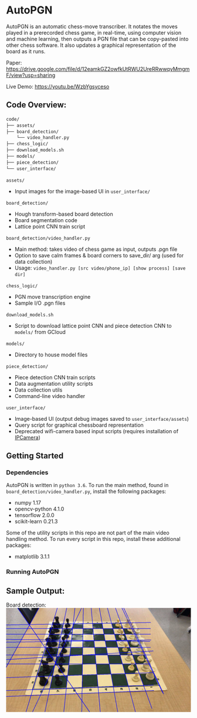 # AutoPGN

AutoPGN is an automatic chess-move transcriber. It notates the moves played in a prerecorded chess game, in real-time, using computer vision and machine learning, then outputs a PGN file that can be copy-pasted into other chess software. It also updates a graphical representation of the board as it runs.

Paper: https://drive.google.com/file/d/12eamkGZ2owfkUtRWU2UreRRwwqyMmgmF/view?usp=sharing

Live Demo: https://youtu.be/WzbYgsyceso

## Code Overview:

```bash
code/
├── assets/
├── board_detection/
    └── video_handler.py
├── chess_logic/
├── download_models.sh
├── models/
├── piece_detection/
└── user_interface/
```

`assets/`
 - Input images for the image-based UI in `user_interface/`

`board_detection/` 
 - Hough transform-based board detection
 - Board segmentation code
 - Lattice point CNN train script 

`board_detection/video_handler.py`
 - Main method: takes video of chess game as input, outputs .pgn file
 - Option to save calm frames & board corners to save_dir/ arg (used for data collection)
 - Usage: `video_handler.py [src video/phone_ip] [show process] [save dir]`

`chess_logic/`
 - PGN move transcription engine
 - Sample I/O .pgn files

`download_models.sh`
 - Script to download lattice point CNN and piece detection CNN to `models/` from GCloud

`models/`
 - Directory to house model files 

`piece_detection/`
 - Piece detection CNN train scripts
 - Data augmentation utility scripts
 - Data collection utils 
 - Command-line video handler

`user_interface/`
 - Image-based UI (output debug images saved to `user_interface/assets`)
 - Query script for graphical chessboard representation
 - Deprecated wifi-camera based input scripts (requires installation of [IPCamera](https://apps.apple.com/us/app/ipcamera-high-end-networkcam/id570912928)) 

## Getting Started

### Dependencies

AutoPGN is written in `python 3.6`. To run the main method, found in `board_detection/video_handler.py`, install the following packages:
 - numpy 1.17
 - opencv-python 4.1.0
 - tensorflow 2.0.0
 - scikit-learn 0.21.3

Some of the utility scripts in this repo are not part of the main video handling method. To run every script in this repo, install these additional packages:
 - matplotlib 3.1.1

### Running AutoPGN



## Sample Output:

Board detection:
![board detection](readme_images/line_detect_1018.png)
